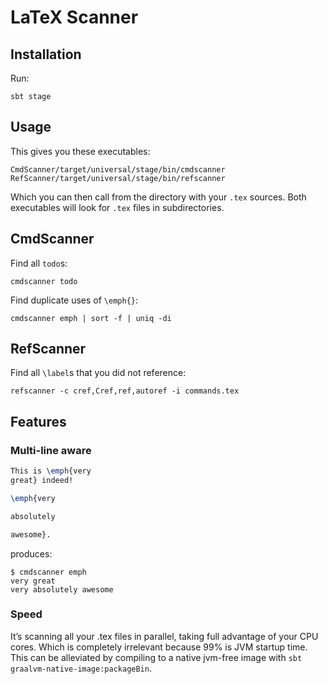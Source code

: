 # LaTeX Scanner

## Installation

Run:

```
sbt stage
```

## Usage

This gives you these executables:
```
CmdScanner/target/universal/stage/bin/cmdscanner
RefScanner/target/universal/stage/bin/refscanner
```

Which you can then call from the directory with your `.tex` sources.
Both executables will look for `.tex` files in subdirectories.

## CmdScanner

Find all `todo`s:

```
cmdscanner todo
```

Find duplicate uses of `\emph{}`:

```
cmdscanner emph | sort -f | uniq -di
```

## RefScanner

Find all `\label`s that you did not reference:

```
refscanner -c cref,Cref,ref,autoref -i commands.tex
```

## Features

### Multi-line aware

```latex
This is \emph{very
great} indeed!

\emph{very

absolutely

awesome}.
```

produces:

```text
$ cmdscanner emph
very great
very absolutely awesome
```

### Speed

It’s scanning all your .tex files in parallel, taking full advantage of your CPU cores.
Which is completely irrelevant because 99% is JVM startup time.
This can be alleviated by compiling to a native jvm-free image with `sbt graalvm-native-image:packageBin`.
